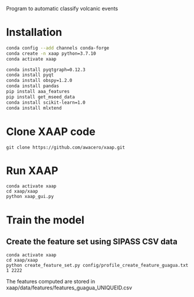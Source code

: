 Program to automatic classify volcanic events

# Installation

``` bash
conda config --add channels conda-forge
conda create -n xaap python=3.7.10
conda activate xaap

conda install pyqtgraph=0.12.3
conda install pyqt
conda install obspy=1.2.0
conda install pandas
pip install aaa_features
pip install get_mseed_data
conda install scikit-learn=1.0
conda install mlxtend
```


# Clone XAAP code
```
git clone https://github.com/awacero/xaap.git

```


# Run XAAP
```
conda activate xaap
cd xaap/xaap
python xaap_gui.py 
```

# Train the model 

## Create the feature set using SIPASS CSV data

```
conda activate xaap 
cd xaap/xaap
python create_feature_set.py config/profile_create_feature_guagua.txt 1 2222
```
The features computed are stored in xaap/data/features/features_guagua_UNIQUEID.csv
